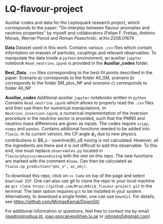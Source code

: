 #  LQ-flavour-project
Auxiliar codes and data for the Leptoquark research project, which corresponds to the paper: "On interplay between flavour anomalies and neutrino properties" by myself and collaborators (Felipe F. Freitas, António Morais, Werner Porod and Roman Pasechnik). arXiv:2206.01674 

**Data** Dataset used in this work. Contains various ```.csv``` files which contain information on masses of particles, couplings and relevant observables. To manipulate the data inside a ```python``` environment, an auxiliar ```jupyter``` notebook ```Read_neutrino.ipynb``` is provided in the **Auxiliar_codes** folder.

**Best_Data** ```.csv``` files corresponding to the best-fit points described in the paper. Scenario a) corresponds to the folder All_SM, scenario b) corresponds to the folder SM_plus_NP and scenario c) corresponds to folder All_NP

**Auxiliar_codes** Additional auxiliar ```jupyter``` notebooks written in ```python```. Contains ```Read_neutrino.ipynb``` which allows to properly read the ```.csv``` files and then use them for numerical manipulations. In ```Neutrino_inversion.ipynb```, a numerical implementation of the inversion procedure in the neutrino sector is provided, such that the PMNS and neutrino mass differences are given as inputs. The codes require ```scipy```, ```numpy``` and ```pandas```. Contains addtional functions needed to be added into ```flavio```. In its current version, the CP angle $\phi_s$ due to new physics contributions in $B_s - \overline{B}_s$ mixing is not calculated. However, all the ingredients are there and it is not difficult to add this observable. To this end, one must replace ```observables.py``` located in ```flavio/physics/mesonmixing``` with the one on this repo. The new functions are marked with the comment ```#Joao```. Can then be calculated as ```flavio.np_prediction("phi_s", wc_obj)```.     

To download this repo, click on ```<> Code``` on top of the page and select ```Download ZIP```. One can also use git to clone the repo to your local machine as ```git clone https://github.com/Mrazi09/LQ_flavour-project.git``` in the terminal. The later option requires ```git``` to be installed in your system. Alternatively, to download a single folder, one can use ```DownGit```. For details, see https://github.com/MinhasKamal/DownGit/



For additional information or questions, feel free to contact me by email (jpedropino@ua.pt, joao.goncalves@hep.lu.se or johnppg5@gmail.com)
